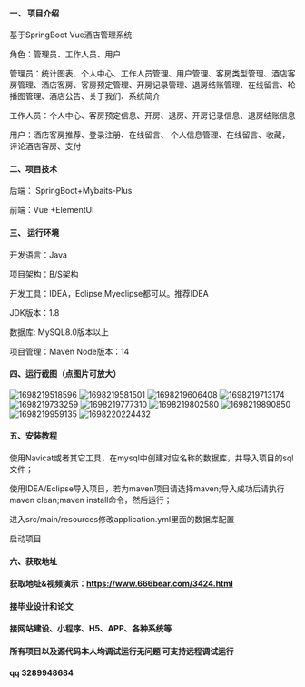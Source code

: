 #### 一、 项目介绍
基于SpringBoot Vue酒店管理系统

角色：管理员、工作人员、用户

管理员：统计图表、个人中心、工作人员管理、用户管理、客房类型管理、酒店客房管理、酒店客房、客房预定管理、开房记录管理、退房结账管理、在线留言、轮播图管理、酒店公告、关于我们、系统简介

工作人员：个人中心、客房预定信息、开房、退房、开房记录信息、退房结账信息

用户：酒店客房推荐、登录注册、在线留言、 个人信息管理、在线留言、收藏，评论酒店客房、支付

#### 二、项目技术
后端： SpringBoot+Mybaits-Plus

前端：Vue +ElementUI 

#### 三、 运行环境
开发语言：Java

项目架构：B/S架构

开发工具：IDEA，Eclipse,Myeclipse都可以。推荐IDEA

JDK版本：1.8

数据库: MySQL8.0版本以上

项目管理：Maven
Node版本：14
#### 四、运行截图（点图片可放大）
![1698219518596](https://github.com/666bears/hotelings/assets/143094776/83b1873f-3b74-4cd6-b649-f5ca07508416)
![1698219581501](https://github.com/666bears/hotelings/assets/143094776/c2869d9c-8ce0-4430-acde-29d06c35683b)
![1698219606408](https://github.com/666bears/hotelings/assets/143094776/99778476-ed66-43bb-8820-6f08544c6efe)
![1698219713174](https://github.com/666bears/hotelings/assets/143094776/1358beb7-1be7-4ef8-bec7-fb21c1c2bc4d)
![1698219733259](https://github.com/666bears/hotelings/assets/143094776/a4d00f5d-8ea9-4279-8b01-b7cb1ee70bef)
![1698219777310](https://github.com/666bears/hotelings/assets/143094776/4881e640-c7b0-4659-8a1a-bafc0797b529)
![1698219802580](https://github.com/666bears/hotelings/assets/143094776/cf006dc1-c22c-4140-97a4-e339c60db938)
![1698219890850](https://github.com/666bears/hotelings/assets/143094776/9ceb4e5a-6c4a-4cb1-9c00-469e32c6bb2b)
![1698219959135](https://github.com/666bears/hotelings/assets/143094776/f2af6900-c98c-4097-875d-e2181baa8a71)
![1698220224432](https://github.com/666bears/hotelings/assets/143094776/2dc9df93-89e9-4699-b597-e2d85ef35f40)



#### 五、安装教程
使用Navicat或者其它工具，在mysql中创建对应名称的数据库，并导入项目的sql文件；

使用IDEA/Eclipse导入项目，若为maven项目请选择maven;导入成功后请执行maven clean;maven install命令，然后运行；

进入src/main/resources修改application.yml里面的数据库配置

启动项目
#### 六、获取地址
#### 获取地址&视频演示：https://www.666bear.com/3424.html

#### 接毕业设计和论文
#### 接网站建设、小程序、H5、APP、各种系统等
#### 所有项目以及源代码本人均调试运行无问题 可支持远程调试运行
#### qq 3289948684
